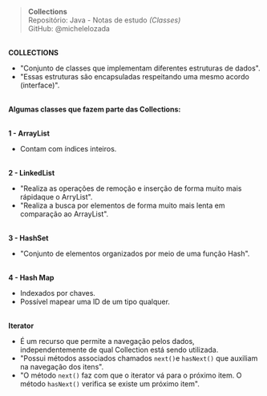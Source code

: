 > **Collections**     
> Repositório: Java - Notas de estudo *(Classes)*    
> GitHub: @michelelozada
&nbsp;
     
&nbsp;  
**COLLECTIONS**  
 - "Conjunto de classes que implementam diferentes estruturas de dados".    
 - "Essas estruturas são encapsuladas respeitando uma mesmo acordo (interface)".    
&nbsp;   
 
**Algumas classes que fazem parte das Collections:**    
&nbsp;  

**1 - ArrayList**    
   - Contam com índices inteiros.  
&nbsp;  

**2 - LinkedList**  
   - "Realiza as operações de remoção e inserção de forma muito mais rápidaque o ArryList".  
   - "Realiza a busca por elementos de forma muito mais lenta em comparação ao ArrayList".   
&nbsp;  

**3 - HashSet**    
   - "Conjunto de elementos organizados por meio de uma função Hash".  
&nbsp;    
   
**4 - Hash Map**    
  - Indexados por chaves.    
  - Possível mapear uma ID de um tipo qualquer.  
&nbsp;   
    
**Iterator**
  - É um recurso que permite a navegação pelos dados, independentemente de qual Collection está sendo utilizada.  
  - "Possui métodos associados chamados `next()`e `hasNext()` que auxiliam na navegação dos itens".  
  - "O método `next()` faz com que o iterator vá para o próximo item. O método `hasNext()` verifica se existe um próximo item".  